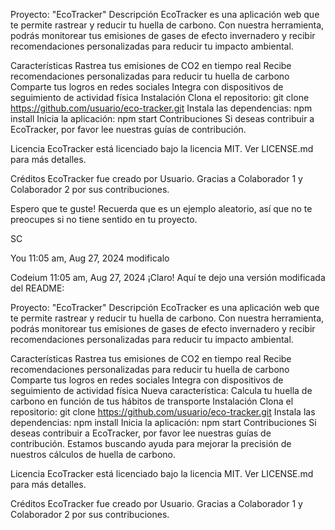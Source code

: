 Proyecto: "EcoTracker"
Descripción
EcoTracker es una aplicación web que te permite rastrear y reducir tu huella de carbono. Con nuestra herramienta, podrás monitorear tus emisiones de gases de efecto invernadero y recibir recomendaciones personalizadas para reducir tu impacto ambiental.

Características
Rastrea tus emisiones de CO2 en tiempo real
Recibe recomendaciones personalizadas para reducir tu huella de carbono
Comparte tus logros en redes sociales
Integra con dispositivos de seguimiento de actividad física
Instalación
Clona el repositorio: git clone https://github.com/usuario/eco-tracker.git
Instala las dependencias: npm install
Inicia la aplicación: npm start
Contribuciones
Si deseas contribuir a EcoTracker, por favor lee nuestras guías de contribución.

Licencia
EcoTracker está licenciado bajo la licencia MIT. Ver LICENSE.md para más detalles.

Créditos
EcoTracker fue creado por Usuario. Gracias a Colaborador 1 y Colaborador 2 por sus contribuciones.

Espero que te guste! Recuerda que es un ejemplo aleatorio, así que no te preocupes si no tiene sentido en tu proyecto.

SC

You
11:05 am, Aug 27, 2024
modificalo

Codeium
11:05 am, Aug 27, 2024
¡Claro! Aquí te dejo una versión modificada del README:

Proyecto: "EcoTracker"
Descripción
EcoTracker es una aplicación web que te permite rastrear y reducir tu huella de carbono. Con nuestra herramienta, podrás monitorear tus emisiones de gases de efecto invernadero y recibir recomendaciones personalizadas para reducir tu impacto ambiental.

Características
Rastrea tus emisiones de CO2 en tiempo real
Recibe recomendaciones personalizadas para reducir tu huella de carbono
Comparte tus logros en redes sociales
Integra con dispositivos de seguimiento de actividad física
Nueva característica: Calcula tu huella de carbono en función de tus hábitos de transporte
Instalación
Clona el repositorio: git clone https://github.com/usuario/eco-tracker.git
Instala las dependencias: npm install
Inicia la aplicación: npm start
Contribuciones
Si deseas contribuir a EcoTracker, por favor lee nuestras guías de contribución. Estamos buscando ayuda para mejorar la precisión de nuestros cálculos de huella de carbono.

Licencia
EcoTracker está licenciado bajo la licencia MIT. Ver LICENSE.md para más detalles.

Créditos
EcoTracker fue creado por Usuario. Gracias a Colaborador 1 y Colaborador 2 por sus contribuciones.
